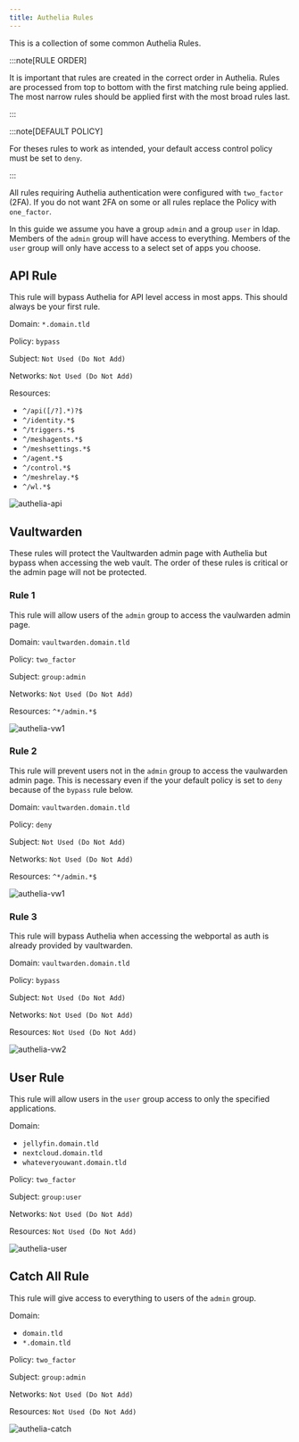 ```yaml
---
title: Authelia Rules
---
```


This is a collection of some common Authelia Rules.

:::note[RULE ORDER]

It is important that rules are created in the correct order in Authelia. Rules are processed from top to bottom with the first matching rule being applied. The most narrow rules should be applied first with the most broad rules last.

:::

:::note[DEFAULT POLICY]

For theses rules to work as intended, your default access control policy must be set to `deny`.

:::

All rules requiring Authelia authentication were configured with `two_factor` (2FA). If you do not want 2FA on some or all rules replace the Policy with `one_factor`.

In this guide we assume you have a group `admin` and a group `user` in ldap.
Members of the `admin` group will have access to everything.
Members of the `user` group will only have access to a select set of apps you choose.

## API Rule

This rule will bypass Authelia for API level access in most apps. This should always be your first rule.

Domain: `*.domain.tld`

Policy: `bypass`

Subject: `Not Used (Do Not Add)`

Networks: `Not Used (Do Not Add)`

Resources:

- `^/api([/?].*)?$`
- `^/identity.*$`
- `^/triggers.*$`
- `^/meshagents.*$`
- `^/meshsettings.*$`
- `^/agent.*$`
- `^/control.*$`
- `^/meshrelay.*$`
- `^/wl.*$`

![authelia-api](./img/authelia-api.png)

## Vaultwarden

These rules will protect the Vaultwarden admin page with Authelia but bypass when accessing the web vault. The order of these rules is critical or the admin page will not be protected.

### Rule 1

This rule will allow users of the `admin` group to access the vaulwarden admin page.

Domain: `vaultwarden.domain.tld`

Policy: `two_factor`

Subject: `group:admin`

Networks: `Not Used (Do Not Add)`

Resources: `^*/admin.*$`

![authelia-vw1](./img/authelia-vw1.png)

### Rule 2

This rule will prevent users not in the `admin` group to access the vaulwarden admin page.
This is necessary even if the your default policy is set to `deny` because of the `bypass` rule below.

Domain: `vaultwarden.domain.tld`

Policy: `deny`

Subject: `Not Used (Do Not Add)`

Networks: `Not Used (Do Not Add)`

Resources: `^*/admin.*$`

![authelia-vw1](./img/authelia-vw2.png)

### Rule 3

This rule will bypass Authelia when accessing the webportal as auth is already provided by vaultwarden.

Domain: `vaultwarden.domain.tld`

Policy: `bypass`

Subject: `Not Used (Do Not Add)`

Networks: `Not Used (Do Not Add)`

Resources: `Not Used (Do Not Add)`

![authelia-vw2](./img/authelia-vw3.png)

## User Rule

This rule will allow users in the `user` group access to only the specified applications.

Domain:

- `jellyfin.domain.tld`
- `nextcloud.domain.tld`
- `whateveryouwant.domain.tld`

Policy: `two_factor`

Subject: `group:user`

Networks: `Not Used (Do Not Add)`

Resources: `Not Used (Do Not Add)`

![authelia-user](./img/authelia-user.png)

## Catch All Rule

This rule will give access to everything to users of the `admin` group.

Domain:

- `domain.tld`
- `*.domain.tld`

Policy: `two_factor`

Subject: `group:admin`

Networks: `Not Used (Do Not Add)`

Resources: `Not Used (Do Not Add)`

![authelia-catch](./img/authelia-catch.png)
